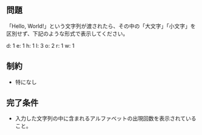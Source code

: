 ## 問題

「Hello, World!」という文字列が渡されたら、その中の「大文字」「小文字」を区別せず、下記のような形式で表示してください。

d: 1
e: 1
h: 1
l: 3
o: 2
r: 1
w: 1

## 制約

- 特になし

## 完了条件

- 入力した文字列の中に含まれるアルファベットの出現回数を表示されていること。
